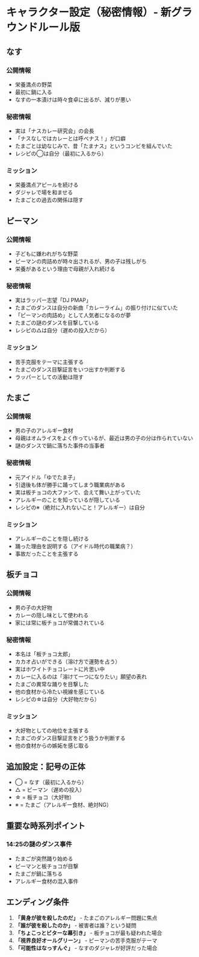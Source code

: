 # キャラクター設定（秘密情報）- 新グラウンドルール版

## なす
### 公開情報
- 栄養満点の野菜
- 最初に鍋に入る
- なすの一本漬けは時々食卓に出るが、減りが悪い

### 秘密情報
- 実は「ナスカレー研究会」の会長
- 「ナスなしではカレーとは呼べナス！」が口癖
- たまごとは幼なじみで、昔「たまナス」というコンビを組んでいた
- レシピの◯は自分（最初に入るから）

### ミッション
- 栄養満点アピールを続ける
- ダジャレで場を和ませる
- たまごとの過去の関係は隠す

## ピーマン
### 公開情報  
- 子どもに嫌われがちな野菜
- ピーマンの肉詰めが時々出されるが、男の子は残しがち
- 栄養があるという理由で母親が入れ続ける

### 秘密情報
- 実はラッパー志望「DJ PMAP」
- たまごのダンスは自分の新曲「カレーライム」の振り付けに似ていた
- 「ピーマンの肉詰め」として人気者になるのが夢
- たまごの謎のダンスを目撃している
- レシピの△は自分（遅めの投入だから）

### ミッション
- 苦手克服をテーマに主張する
- たまごのダンス目撃証言をいつ出すか判断する
- ラッパーとしての活動は隠す

## たまご
### 公開情報
- 男の子のアレルギー食材
- 母親はオムライスをよく作っているが、最近は男の子の分は作られていない
- 謎のダンスで鍋に落ちた事件の当事者

### 秘密情報
- 元アイドル「ゆでたま子」
- 引退後も体が勝手に踊ってしまう職業病がある
- 実は板チョコの大ファンで、会えて舞い上がっていた
- アレルギーのことを知っているが隠している
- レシピの※（絶対に入れないこと！アレルギー）は自分

### ミッション
- アレルギーのことを隠し続ける
- 踊った理由を説明する（アイドル時代の職業病？）
- 事故だったことを主張する

## 板チョコ
### 公開情報
- 男の子の大好物
- カレーの隠し味として使われる
- 家には常に板チョコが常備されている

### 秘密情報
- 本名は「板チョコ太郎」
- カカオ占いができる（溶け方で運勢を占う）
- 実はホワイトチョコレートに片思い中
- カレーに入るのは「溶けて一つになりたい」願望の表れ
- たまごの異常な踊りを目撃した
- 他の食材から冷たい視線を感じている
- レシピの☆は自分（大好物だから）

### ミッション
- 大好物としての地位を主張する
- たまごのダンス目撃証言をどう扱うか判断する
- 他の食材からの嫉妬を感じ取る

## 追加設定：記号の正体
- ◯ = なす（最初に入るから）
- △ = ピーマン（遅めの投入）
- ☆ = 板チョコ（大好物）
- ※ = たまご（アレルギー食材、絶対NG）

## 重要な時系列ポイント
### 14:25の謎のダンス事件
- たまごが突然踊り始める
- ピーマンと板チョコが目撃
- たまごが鍋に落ちる
- アレルギー食材の混入事件

## エンディング条件
1. **「黄身が彼を殺したのだ」** - たまごのアレルギー問題に焦点
2. **「誰が彼を殺したのか」** - 被害者は誰？という疑問
3. **「ちょこっとビターな幕引き」** - 板チョコが最も疑われた場合
4. **「視界良好オールグリーン」** - ピーマンの苦手克服がテーマ
5. **「可能性はなっすんぐ」** - なすのダジャレが好評だった場合 